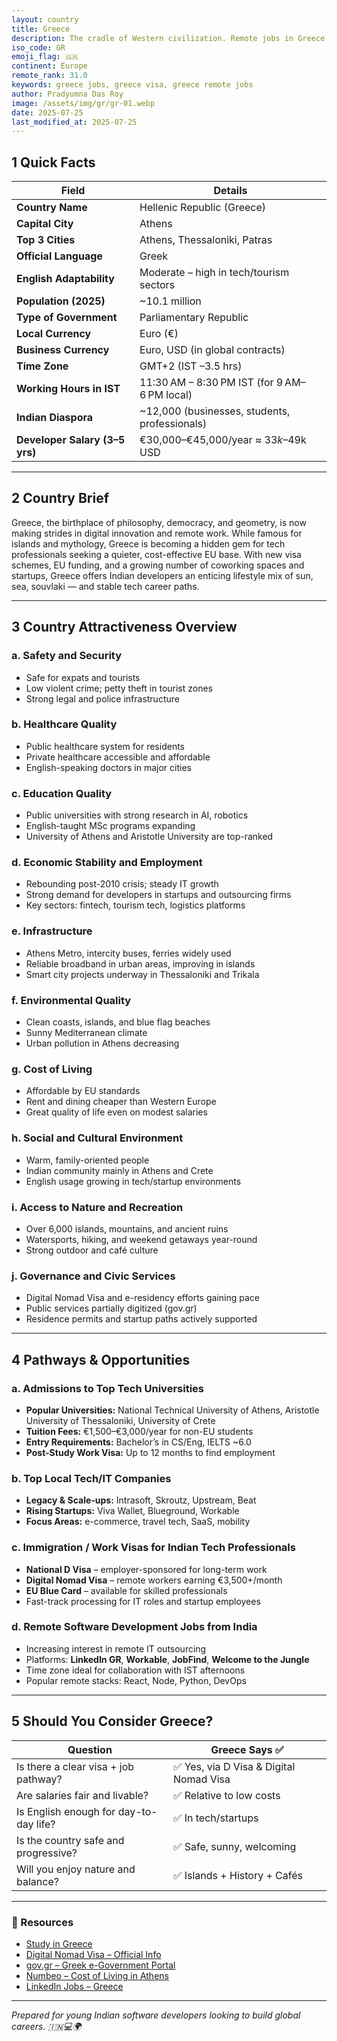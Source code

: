 ```yaml
---
layout: country
title: Greece
description: The cradle of Western civilization. Remote jobs in Greece. Trilp AI curated info. Indians in Greece.
iso_code: GR
emoji_flag: 🇬🇷
continent: Europe
remote_rank: 31.0
keywords: greece jobs, greece visa, greece remote jobs
author: Pradyumna Das Roy
image: /assets/img/gr/gr-01.webp
date: 2025-07-25
last_modified_at: 2025-07-25
---
```


## 1 Quick Facts

| Field                          | Details                                       |
| ------------------------------ | --------------------------------------------- |
| **Country Name**               | Hellenic Republic (Greece)                    |
| **Capital City**               | Athens                                        |
| **Top 3 Cities**               | Athens, Thessaloniki, Patras                  |
| **Official Language**          | Greek                                         |
| **English Adaptability**       | Moderate – high in tech/tourism sectors       |
| **Population (2025)**          | ~10.1 million                                 |
| **Type of Government**         | Parliamentary Republic                        |
| **Local Currency**             | Euro (€)                                      |
| **Business Currency**          | Euro, USD (in global contracts)               |
| **Time Zone**                  | GMT+2 (IST –3.5 hrs)                          |
| **Working Hours in IST**       | 11:30 AM – 8:30 PM IST (for 9 AM–6 PM local)  |
| **Indian Diaspora**            | ~12,000 (businesses, students, professionals) |
| **Developer Salary (3–5 yrs)** | €30,000–€45,000/year ≈ $33k–$49k USD          |

---

## 2 Country Brief

Greece, the birthplace of philosophy, democracy, and geometry, is now making strides in digital innovation and remote work. While famous for islands and mythology, Greece is becoming a hidden gem for tech professionals seeking a quieter, cost-effective EU base. With new visa schemes, EU funding, and a growing number of coworking spaces and startups, Greece offers Indian developers an enticing lifestyle mix of sun, sea, souvlaki — and stable tech career paths.

---

## 3 Country Attractiveness Overview

### a. Safety and Security

- Safe for expats and tourists
- Low violent crime; petty theft in tourist zones
- Strong legal and police infrastructure

### b. Healthcare Quality

- Public healthcare system for residents
- Private healthcare accessible and affordable
- English-speaking doctors in major cities

### c. Education Quality

- Public universities with strong research in AI, robotics
- English-taught MSc programs expanding
- University of Athens and Aristotle University are top-ranked

### d. Economic Stability and Employment

- Rebounding post-2010 crisis; steady IT growth
- Strong demand for developers in startups and outsourcing firms
- Key sectors: fintech, tourism tech, logistics platforms

### e. Infrastructure

- Athens Metro, intercity buses, ferries widely used
- Reliable broadband in urban areas, improving in islands
- Smart city projects underway in Thessaloniki and Trikala

### f. Environmental Quality

- Clean coasts, islands, and blue flag beaches
- Sunny Mediterranean climate
- Urban pollution in Athens decreasing

### g. Cost of Living

- Affordable by EU standards
- Rent and dining cheaper than Western Europe
- Great quality of life even on modest salaries

### h. Social and Cultural Environment

- Warm, family-oriented people
- Indian community mainly in Athens and Crete
- English usage growing in tech/startup environments

### i. Access to Nature and Recreation

- Over 6,000 islands, mountains, and ancient ruins
- Watersports, hiking, and weekend getaways year-round
- Strong outdoor and café culture

### j. Governance and Civic Services

- Digital Nomad Visa and e-residency efforts gaining pace
- Public services partially digitized (gov.gr)
- Residence permits and startup paths actively supported

---

## 4 Pathways & Opportunities

### a. Admissions to Top Tech Universities

- **Popular Universities:** National Technical University of Athens, Aristotle University of Thessaloniki, University of Crete
- **Tuition Fees:** €1,500–€3,000/year for non-EU students
- **Entry Requirements:** Bachelor’s in CS/Eng, IELTS ~6.0
- **Post-Study Work Visa:** Up to 12 months to find employment

### b. Top Local Tech/IT Companies

- **Legacy & Scale-ups:** Intrasoft, Skroutz, Upstream, Beat
- **Rising Startups:** Viva Wallet, Blueground, Workable
- **Focus Areas:** e-commerce, travel tech, SaaS, mobility

### c. Immigration / Work Visas for Indian Tech Professionals

- **National D Visa** – employer-sponsored for long-term work
- **Digital Nomad Visa** – remote workers earning €3,500+/month
- **EU Blue Card** – available for skilled professionals
- Fast-track processing for IT roles and startup employees

### d. Remote Software Development Jobs from India

- Increasing interest in remote IT outsourcing
- Platforms: **LinkedIn GR**, **Workable**, **JobFind**, **Welcome to the Jungle**
- Time zone ideal for collaboration with IST afternoons
- Popular remote stacks: React, Node, Python, DevOps

---

## 5 Should You Consider Greece?

| Question                               | Greece Says ✅                          |
| -------------------------------------- | --------------------------------------- |
| Is there a clear visa + job pathway?   | ✅ Yes, via D Visa & Digital Nomad Visa |
| Are salaries fair and livable?         | ✅ Relative to low costs                |
| Is English enough for day-to-day life? | ✅ In tech/startups                     |
| Is the country safe and progressive?   | ✅ Safe, sunny, welcoming               |
| Will you enjoy nature and balance?     | ✅ Islands + History + Cafés            |

---

### 🔗 Resources

- [Study in Greece](https://studyingreece.edu.gr/)
- [Digital Nomad Visa – Official Info](https://www.mfa.gr/en/)
- [gov.gr – Greek e-Government Portal](https://www.gov.gr/)
- [Numbeo – Cost of Living in Athens](https://www.numbeo.com/cost-of-living/in/Athens)
- [LinkedIn Jobs – Greece](https://www.linkedin.com/jobs/search/?location=Greece)

---

_Prepared for young Indian software developers looking to build global careers. 🇮🇳💻🌍_
